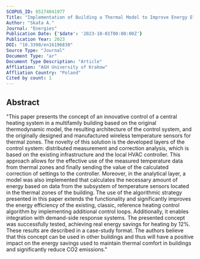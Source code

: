 ```yaml
---
SCOPUS_ID: 85174041977
Title: "Implementation of Building a Thermal Model to Improve Energy Efficiency of the Central Heating System—A Case Study"
Author: "Skała A."
Journal: "Energies"
Publication Date: {'$date': '2023-10-01T00:00:00Z'}
Publication Year: 2023
DOI: "10.3390/en16196830"
Source Type: "Journal"
Document Type: "ar"
Document Type Description: "Article"
Affliation: "AGH University of Krakow"
Affliation Country: "Poland"
Cited by count: 1
---
```


## Abstract
"This paper presents the concept of an innovative control of a central heating system in a multifamily building based on the original thermodynamic model, the resulting architecture of the control system, and the originally designed and manufactured wireless temperature sensors for thermal zones. The novelty of this solution is the developed layers of the control system: distributed measurement and correction analysis, which is based on the existing infrastructure and the local HVAC controller. This approach allows for the effective use of the measured temperature data from thermal zones and finally sending the value of the calculated correction of settings to the controller. Moreover, in the analytical layer, a model was also implemented that calculates the necessary amount of energy based on data from the subsystem of temperature sensors located in the thermal zones of the building. The use of the algorithmic strategy presented in this paper extends the functionality and significantly improves the energy efficiency of the existing, classic, reference heating control algorithm by implementing additional control loops. Additionally, it enables integration with demand-side response systems. The presented concept was successfully tested, achieving real energy savings for heating by 12%. These results are described in a case-study format. The authors believe that this concept can be used in other buildings and thus will have a positive impact on the energy savings used to maintain thermal comfort in buildings and significantly reduce CO2 emissions."
